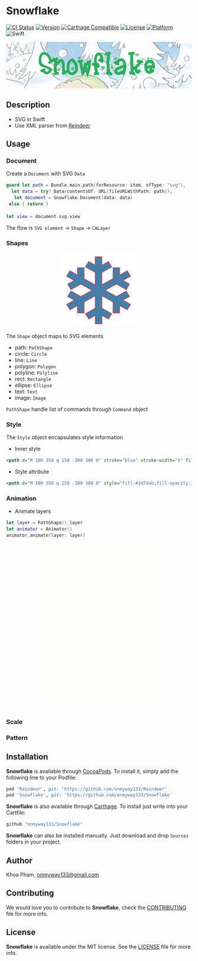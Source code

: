# Snowflake

[![CI Status](http://img.shields.io/travis/onmyway133/Snowflake.svg?style=flat)](https://travis-ci.org/onmyway133/Snowflake)
[![Version](https://img.shields.io/cocoapods/v/Snowflake.svg?style=flat)](http://cocoadocs.org/docsets/Snowflake)
[![Carthage Compatible](https://img.shields.io/badge/Carthage-compatible-4BC51D.svg?style=flat)](https://github.com/Carthage/Carthage)
[![License](https://img.shields.io/cocoapods/l/Snowflake.svg?style=flat)](http://cocoadocs.org/docsets/Snowflake)
[![Platform](https://img.shields.io/cocoapods/p/Snowflake.svg?style=flat)](http://cocoadocs.org/docsets/Snowflake)
![Swift](https://img.shields.io/badge/%20in-swift%203.0-orange.svg)

![](Screenshots/Banner.png)

## Description

- SVG in Swift
- Use XML parser from [Reindeer](https://github.com/onmyway133/Reindeer)

## Usage

### Document

Create a `Document` with SVG `Data`

```swift
guard let path = Bundle.main.path(forResource: item, ofType: "svg"),
  let data = try? Data(contentsOf: URL(fileURLWithPath: path)),
   let document = Snowflake.Document(data: data)
 else { return }

let view = document.svg.view
```

The flow is `SVG element` -> `Shape` -> `CALayer`

### Shapes

<div align = "center">
<img src="Screenshots/snowflake.png" height="200" width="200" />
<br>
</div>

The `Shape` object maps to SVG elements

- path: `PathShape`
- circle: `Circle`
- line: `Line`
- polygon: `Polygon`
- polyline: `Polyline`
- rect: `Rectangle`
- ellipse: `Ellipse`
- text: `Text`
- image: `Image`

`PathShape` handle list of commands through `Command` object

### Style

The `Style` object encapsulates style information

- Inner style

```xml
<path d="M 100 350 q 150 -300 300 0" stroke="blue" stroke-width="5" fill="none" />
```

- Style attribute

```xml
<path d="M 100 350 q 150 -300 300 0" style="fill:#3d7dab;fill-opacity:1;stroke:red;stroke-width:2" />
```

### Animation

- Animate layers

```swift
let layer = PathShape().layer
let animator = Animator()
animator.animate(layer: layer)
```

<div align = "center">
<img src="Screenshots/animation.gif" />
<br>
</div>

### Scale

### Pattern

## Installation

**Snowflake** is available through [CocoaPods](http://cocoapods.org). To install
it, simply add the following line to your Podfile:

```ruby
pod 'Reindeer', git: 'https://github.com/onmyway133/Reindeer'
pod 'Snowflake', git: 'https://github.com/onmyway133/Snowflake'
```

**Snowflake** is also available through [Carthage](https://github.com/Carthage/Carthage).
To install just write into your Cartfile:

```ruby
github "onmyway133/Snowflake"
```

**Snowflake** can also be installed manually. Just download and drop `Sources` folders in your project.

## Author

Khoa Pham, onmyway133@gmail.com

## Contributing

We would love you to contribute to **Snowflake**, check the [CONTRIBUTING](https://github.com/onmyway133/Snowflake/blob/master/CONTRIBUTING.md) file for more info.

## License

**Snowflake** is available under the MIT license. See the [LICENSE](https://github.com/onmyway133/Snowflake/blob/master/LICENSE.md) file for more info.
